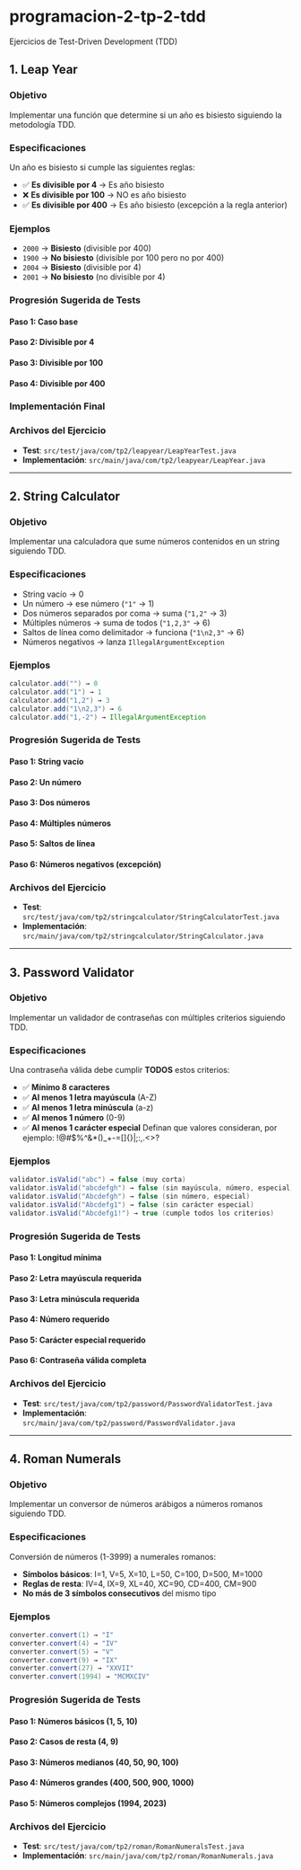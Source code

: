 # programacion-2-tp-2-tdd

Ejercicios de Test-Driven Development (TDD)

## 1. Leap Year

### Objetivo
Implementar una función que determine si un año es bisiesto siguiendo la metodología TDD.

### Especificaciones
Un año es bisiesto si cumple las siguientes reglas:
- ✅ **Es divisible por 4** → Es año bisiesto
- ❌ **Es divisible por 100** → NO es año bisiesto  
- ✅ **Es divisible por 400** → Es año bisiesto (excepción a la regla anterior)

### Ejemplos
- `2000` → **Bisiesto** (divisible por 400)
- `1900` → **No bisiesto** (divisible por 100 pero no por 400)
- `2004` → **Bisiesto** (divisible por 4)
- `2001` → **No bisiesto** (no divisible por 4)

### Progresión Sugerida de Tests

#### Paso 1: Caso base
#### Paso 2: Divisible por 4
#### Paso 3: Divisible por 100
#### Paso 4: Divisible por 400
### Implementación Final

### Archivos del Ejercicio
- **Test**: `src/test/java/com/tp2/leapyear/LeapYearTest.java`
- **Implementación**: `src/main/java/com/tp2/leapyear/LeapYear.java`

---

## 2. String Calculator

### Objetivo
Implementar una calculadora que sume números contenidos en un string siguiendo TDD.

### Especificaciones
- String vacío → 0
- Un número → ese número (`"1"` → 1)
- Dos números separados por coma → suma (`"1,2"` → 3)
- Múltiples números → suma de todos (`"1,2,3"` → 6)
- Saltos de línea como delimitador → funciona (`"1\n2,3"` → 6)
- Números negativos → lanza `IllegalArgumentException`

### Ejemplos
```java
calculator.add("") → 0
calculator.add("1") → 1
calculator.add("1,2") → 3
calculator.add("1\n2,3") → 6
calculator.add("1,-2") → IllegalArgumentException
```

### Progresión Sugerida de Tests
#### Paso 1: String vacío
#### Paso 2: Un número
#### Paso 3: Dos números
#### Paso 4: Múltiples números
#### Paso 5: Saltos de línea
#### Paso 6: Números negativos (excepción)

### Archivos del Ejercicio
- **Test**: `src/test/java/com/tp2/stringcalculator/StringCalculatorTest.java`
- **Implementación**: `src/main/java/com/tp2/stringcalculator/StringCalculator.java`

---

## 3. Password Validator

### Objetivo
Implementar un validador de contraseñas con múltiples criterios siguiendo TDD.

### Especificaciones
Una contraseña válida debe cumplir **TODOS** estos criterios:
- ✅ **Mínimo 8 caracteres**
- ✅ **Al menos 1 letra mayúscula** (A-Z)
- ✅ **Al menos 1 letra minúscula** (a-z)
- ✅ **Al menos 1 número** (0-9)
- ✅ **Al menos 1 carácter especial** Definan que valores consideran, por ejemplo: !@#$%^&*()_+-=[]{}|;:,.<>?

### Ejemplos
```java
validator.isValid("abc") → false (muy corta)
validator.isValid("abcdefgh") → false (sin mayúscula, número, especial)
validator.isValid("Abcdefgh") → false (sin número, especial)
validator.isValid("Abcdefg1") → false (sin carácter especial)
validator.isValid("Abcdefg1!") → true (cumple todos los criterios)
```

### Progresión Sugerida de Tests
#### Paso 1: Longitud mínima
#### Paso 2: Letra mayúscula requerida
#### Paso 3: Letra minúscula requerida
#### Paso 4: Número requerido
#### Paso 5: Carácter especial requerido
#### Paso 6: Contraseña válida completa

### Archivos del Ejercicio
- **Test**: `src/test/java/com/tp2/password/PasswordValidatorTest.java`
- **Implementación**: `src/main/java/com/tp2/password/PasswordValidator.java`

---

## 4. Roman Numerals

### Objetivo
Implementar un conversor de números arábigos a números romanos siguiendo TDD.

### Especificaciones
Conversión de números (1-3999) a numerales romanos:
- **Símbolos básicos**: I=1, V=5, X=10, L=50, C=100, D=500, M=1000
- **Reglas de resta**: IV=4, IX=9, XL=40, XC=90, CD=400, CM=900
- **No más de 3 símbolos consecutivos** del mismo tipo

### Ejemplos
```java
converter.convert(1) → "I"
converter.convert(4) → "IV"
converter.convert(5) → "V"
converter.convert(9) → "IX"
converter.convert(27) → "XXVII"
converter.convert(1994) → "MCMXCIV"
```

### Progresión Sugerida de Tests
#### Paso 1: Números básicos (1, 5, 10)
#### Paso 2: Casos de resta (4, 9)
#### Paso 3: Números medianos (40, 50, 90, 100)
#### Paso 4: Números grandes (400, 500, 900, 1000)
#### Paso 5: Números complejos (1994, 2023)

### Archivos del Ejercicio
- **Test**: `src/test/java/com/tp2/roman/RomanNumeralsTest.java`
- **Implementación**: `src/main/java/com/tp2/roman/RomanNumerals.java`

